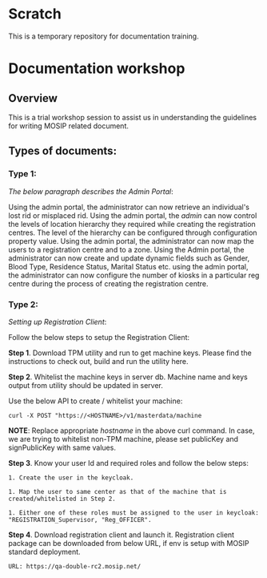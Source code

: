# Scratch
This is a temporary repository for documentation training.
# Documentation workshop 

## Overview
This is a trial workshop session to assist us in understanding the guidelines for writing MOSIP related document.

## Types of documents:

### Type 1:

_The below paragraph describes the Admin Portal_:

Using the admin portal, the administrator can now retrieve an individual's lost rid or misplaced rid. Using the admin portal, the *admin* can now control the levels of location hierarchy they required while creating the registration centres. The level of the hierarchy can be configured through configuration property value.
Using the admin portal, the administrator can now map the users to a registration centre and to a zone.
Using the Admin portal, the administrator can now create and update dynamic fields such as Gender, Blood Type, Residence Status, Marital Status etc. using the admin portal, the administrator can now configure the number of kiosks in a particular reg centre during the process of creating the registration centre.

### Type 2:

_Setting up Registration Client_:

Follow the below steps to setup the Registration Client:

**Step 1**. Download TPM utility and run to get machine keys.
Please find the instructions to check out, build and run the utility here.

**Step 2**. Whitelist the machine keys in server db.
Machine name and keys output from utility should be updated in server.

Use the below API to create / whitelist your machine:

    curl -X POST "https://<HOSTNAME>/v1/masterdata/machine

**NOTE**: 
Replace appropriate _hostname_ in the above curl command.
In case, we are trying to whitelist non-TPM machine, please set publicKey and signPublicKey with same values.

**Step 3**. Know your user Id and required roles and follow the below steps:
  
    1. Create the user in the keycloak.

    1. Map the user to same center as that of the machine that is created/whitelisted in Step 2.

    1. Either one of these roles must be assigned to the user in keycloak: "REGISTRATION_Supervisor, "Reg_OFFICER".
  
**Step 4**. Download registration client and launch it.
Registration client package can be downloaded from below URL, if env is setup with MOSIP standard deployment.
  
    URL: https://qa-double-rc2.mosip.net/
  
